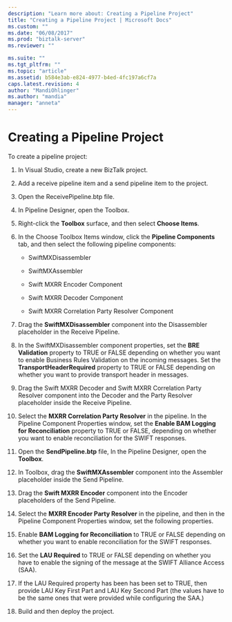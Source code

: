 ```yaml
---
description: "Learn more about: Creating a Pipeline Project"
title: "Creating a Pipeline Project | Microsoft Docs"
ms.custom: ""
ms.date: "06/08/2017"
ms.prod: "biztalk-server"
ms.reviewer: ""

ms.suite: ""
ms.tgt_pltfrm: ""
ms.topic: "article"
ms.assetid: b584e3ab-e824-4977-b4ed-4fc197a6cf7a
caps.latest.revision: 4
author: "MandiOhlinger"
ms.author: "mandia"
manager: "anneta"
---
```

# Creating a Pipeline Project
To create a pipeline project:  
  
1.  In Visual Studio, create a new BizTalk project.  
  
2.  Add a receive pipeline item and a send pipeline item to the project.  
  
3.  Open the ReceivePipeline.btp file.  
  
4.  In Pipeline Designer, open the Toolbox.  
  
5.  Right-click the **Toolbox** surface, and then select **Choose Items**.  
  
6.  In the Choose Toolbox Items window, click the **Pipeline Components** tab, and then select the following pipeline components:  
  
    -   SwiftMXDisassembler  
  
    -   SwiftMXAssembler  
  
    -   Swift MXRR Encoder Component  
  
    -   Swift MXRR Decoder Component  
  
    -   Swift MXRR Correlation Party Resolver Component  
  
7.  Drag the **SwiftMXDisassembler** component into the Disassembler placeholder in the Receive Pipeline.  
  
8.  In the SwiftMXDisassembler component properties, set the **BRE Validation** property to TRUE or FALSE depending on whether you want to enable Business Rules Validation on the incoming messages. Set the **TransportHeaderRequired** property to TRUE or FALSE depending on whether you want to provide transport header in messages.  
  
9. Drag the Swift MXRR Decoder and Swift MXRR Correlation Party Resolver component into the Decoder and the Party Resolver placeholder inside the Receive Pipeline.  
  
10. Select the **MXRR Correlation Party Resolver** in the pipeline. In the Pipeline Component Properties window, set the **Enable BAM Logging for Reconciliation** property to TRUE or FALSE, depending on whether you want to enable reconciliation for the SWIFT responses.  
  
11. Open the **SendPipeline.btp** file, In the Pipeline Designer, open the **Toolbox**.  
  
12. In Toolbox, drag the **SwiftMXAssembler** component into the Assembler placeholder inside the Send Pipeline.  
  
13. Drag the **Swift MXRR Encoder** component into the Encoder placeholders of the Send Pipeline.  
  
14. Select the **MXRR Encoder Party Resolver** in the pipeline, and then in the Pipeline Component Properties window, set the following properties.  
  
15. Enable **BAM Logging for Reconciliation** to TRUE or FALSE depending on whether you want to enable reconciliation for the SWIFT responses.  
  
16. Set the **LAU Required** to TRUE or FALSE depending on whether you have to enable the signing of the message at the SWIFT Alliance Access (SAA).  
  
17. If the LAU Required property has been has been set to TRUE, then provide LAU Key First Part and LAU Key Second Part (the values have to be the same ones that were provided while configuring the SAA.)  
  
18. Build and then deploy the project.
